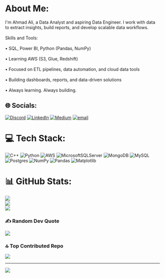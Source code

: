 # About Me:
I'm Ahmad Ali, a Data Analyst and aspiring Data Engineer. I work with data to extract insights, build reports, and develop scalable data workflows.<br><br>Skills and Tools:<br><br>• SQL, Power BI, Python (Pandas, NumPy)<br><br>• Learning AWS (S3, Glue, Redshift)<br><br>• Focused on ETL pipelines, data automation, and cloud data tools<br><br>• Building dashboards, reports, and data-driven solutions<br><br>• Always learning. Always building.


## 🌐 Socials:
[![Discord](https://img.shields.io/badge/Discord-%237289DA.svg?logo=discord&logoColor=white)](https://discord.gg/ehmxdali) [![LinkedIn](https://img.shields.io/badge/LinkedIn-%230077B5.svg?logo=linkedin&logoColor=white)](https://www.linkedin.com/in/ehmxdali/) [![Medium](https://img.shields.io/badge/Medium-12100E?logo=medium&logoColor=white)](https://medium.com/@ehmadanalyst) [![email](https://img.shields.io/badge/Email-D14836?logo=gmail&logoColor=white)](mailto:ehmadanalyst@gmail.com) 

# 💻 Tech Stack:
![C++](https://img.shields.io/badge/c++-%2300599C.svg?style=for-the-badge&logo=c%2B%2B&logoColor=white) ![Python](https://img.shields.io/badge/python-3670A0?style=for-the-badge&logo=python&logoColor=ffdd54) ![AWS](https://img.shields.io/badge/AWS-%23FF9900.svg?style=for-the-badge&logo=amazon-aws&logoColor=white) ![MicrosoftSQLServer](https://img.shields.io/badge/Microsoft%20SQL%20Server-CC2927?style=for-the-badge&logo=microsoft%20sql%20server&logoColor=white) ![MongoDB](https://img.shields.io/badge/MongoDB-%234ea94b.svg?style=for-the-badge&logo=mongodb&logoColor=white) ![MySQL](https://img.shields.io/badge/mysql-4479A1.svg?style=for-the-badge&logo=mysql&logoColor=white) ![Postgres](https://img.shields.io/badge/postgres-%23316192.svg?style=for-the-badge&logo=postgresql&logoColor=white) ![NumPy](https://img.shields.io/badge/numpy-%23013243.svg?style=for-the-badge&logo=numpy&logoColor=white) ![Pandas](https://img.shields.io/badge/pandas-%23150458.svg?style=for-the-badge&logo=pandas&logoColor=white) ![Matplotlib](https://img.shields.io/badge/Matplotlib-%23ffffff.svg?style=for-the-badge&logo=Matplotlib&logoColor=black)
# 📊 GitHub Stats:
![](https://github-readme-stats.vercel.app/api?username=ehmadalee&theme=dark&hide_border=false&include_all_commits=false&count_private=false)<br/>
![](https://nirzak-streak-stats.vercel.app/?user=ehmadalee&theme=dark&hide_border=false)<br/>
![](https://github-readme-stats.vercel.app/api/top-langs/?username=ehmadalee&theme=dark&hide_border=false&include_all_commits=false&count_private=false&layout=compact)

### ✍️ Random Dev Quote
![](https://quotes-github-readme.vercel.app/api?type=horizontal&theme=light)

### 🔝 Top Contributed Repo
![](https://github-contributor-stats.vercel.app/api?username=ehmadalee&limit=5&theme=dark&combine_all_yearly_contributions=true)

---
[![](https://visitcount.itsvg.in/api?id=ehmadalee&icon=0&color=0)](https://visitcount.itsvg.in)

<!-- Proudly created with GPRM ( https://gprm.itsvg.in ) -->
